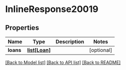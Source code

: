 # InlineResponse20019

## Properties
Name | Type | Description | Notes
------------ | ------------- | ------------- | -------------
**loans** | [**list[Loan]**](Loan.md) |  | [optional] 

[[Back to Model list]](../README.md#documentation-for-models) [[Back to API list]](../README.md#documentation-for-api-endpoints) [[Back to README]](../README.md)


